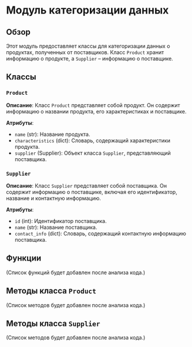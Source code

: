 # Модуль категоризации данных

## Обзор

Этот модуль предоставляет классы для категоризации данных о продуктах, полученных от поставщиков.  Класс `Product` хранит информацию о продукте, а `Supplier` – информацию о поставщике.


## Классы

### `Product`

**Описание**: Класс `Product` представляет собой продукт.  Он содержит информацию о названии продукта, его характеристиках и поставщике.

**Атрибуты**:

- `name` (str): Название продукта.
- `characteristics` (dict): Словарь, содержащий характеристики продукта.
- `supplier` (Supplier): Объект класса `Supplier`, представляющий поставщика.


### `Supplier`

**Описание**: Класс `Supplier` представляет собой поставщика. Он содержит информацию о поставщике, включая его идентификатор, название и контактную информацию.

**Атрибуты**:

- `id` (int): Идентификатор поставщика.
- `name` (str): Название поставщика.
- `contact_info` (dict): Словарь, содержащий контактную информацию поставщика.


## Функции

(Список функций будет добавлен после анализа кода.)


## Методы класса `Product`

(Список методов будет добавлен после анализа кода.)


## Методы класса `Supplier`

(Список методов будет добавлен после анализа кода.)